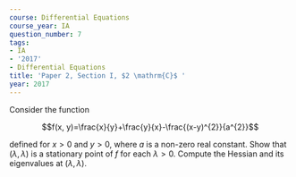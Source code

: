 ```yaml
---
course: Differential Equations
course_year: IA
question_number: 7
tags:
- IA
- '2017'
- Differential Equations
title: 'Paper 2, Section I, $2 \mathrm{C}$ '
year: 2017
---
```




Consider the function

$$f(x, y)=\frac{x}{y}+\frac{y}{x}-\frac{(x-y)^{2}}{a^{2}}$$

defined for $x>0$ and $y>0$, where $a$ is a non-zero real constant. Show that $(\lambda, \lambda)$ is a stationary point of $f$ for each $\lambda>0$. Compute the Hessian and its eigenvalues at $(\lambda, \lambda)$.